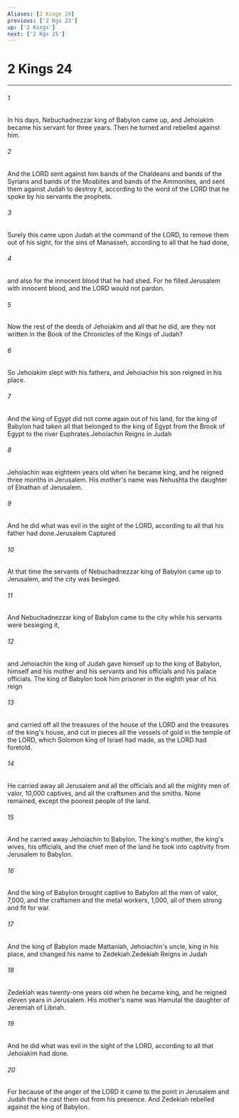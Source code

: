 ```yaml
---
Aliases: [2 Kings 24]
previous: ['2 Kgs 23']
up: ['2 Kings']
next: ['2 Kgs 25']
---
```

# 2 Kings 24

***

 

###### 1 
In his days, Nebuchadnezzar king of Babylon came up, and Jehoiakim became his servant for three years. Then he turned and rebelled against him. 
 

###### 2 
And the LORD sent against him bands of the Chaldeans and bands of the Syrians and bands of the Moabites and bands of the Ammonites, and sent them against Judah to destroy it, according to the word of the LORD that he spoke by his servants the prophets. 
 

###### 3 
Surely this came upon Judah at the command of the LORD, to remove them out of his sight, for the sins of Manasseh, according to all that he had done, 
 

###### 4 
and also for the innocent blood that he had shed. For he filled Jerusalem with innocent blood, and the LORD would not pardon. 
 

###### 5 
Now the rest of the deeds of Jehoiakim and all that he did, are they not written in the Book of the Chronicles of the Kings of Judah? 
 

###### 6 
So Jehoiakim slept with his fathers, and Jehoiachin his son reigned in his place. 
 

###### 7 
And the king of Egypt did not come again out of his land, for the king of Babylon had taken all that belonged to the king of Egypt from the Brook of Egypt to the river Euphrates.Jehoiachin Reigns in Judah
 
 

###### 8 
Jehoiachin was eighteen years old when he became king, and he reigned three months in Jerusalem. His mother's name was Nehushta the daughter of Elnathan of Jerusalem. 
 

###### 9 
And he did what was evil in the sight of the LORD, according to all that his father had done.Jerusalem Captured
 
 

###### 10 
At that time the servants of Nebuchadnezzar king of Babylon came up to Jerusalem, and the city was besieged. 
 

###### 11 
And Nebuchadnezzar king of Babylon came to the city while his servants were besieging it, 
 

###### 12 
and Jehoiachin the king of Judah gave himself up to the king of Babylon, himself and his mother and his servants and his officials and his palace officials. The king of Babylon took him prisoner in the eighth year of his reign 
 

###### 13 
and carried off all the treasures of the house of the LORD and the treasures of the king's house, and cut in pieces all the vessels of gold in the temple of the LORD, which Solomon king of Israel had made, as the LORD had foretold. 
 

###### 14 
He carried away all Jerusalem and all the officials and all the mighty men of valor, 10,000 captives, and all the craftsmen and the smiths. None remained, except the poorest people of the land. 
 

###### 15 
And he carried away Jehoiachin to Babylon. The king's mother, the king's wives, his officials, and the chief men of the land he took into captivity from Jerusalem to Babylon. 
 

###### 16 
And the king of Babylon brought captive to Babylon all the men of valor, 7,000, and the craftsmen and the metal workers, 1,000, all of them strong and fit for war. 
 

###### 17 
And the king of Babylon made Mattaniah, Jehoiachin's uncle, king in his place, and changed his name to Zedekiah.Zedekiah Reigns in Judah
 
 

###### 18 
Zedekiah was twenty-one years old when he became king, and he reigned eleven years in Jerusalem. His mother's name was Hamutal the daughter of Jeremiah of Libnah. 
 

###### 19 
And he did what was evil in the sight of the LORD, according to all that Jehoiakim had done. 
 

###### 20 
For because of the anger of the LORD it came to the point in Jerusalem and Judah that he cast them out from his presence.
 And Zedekiah rebelled against the king of Babylon.
 
